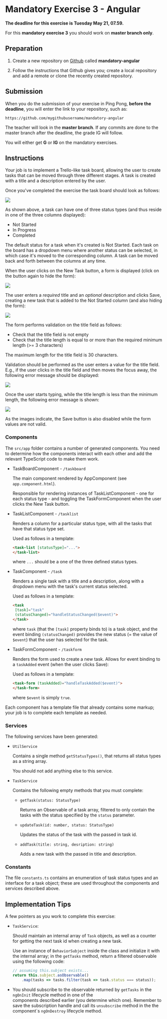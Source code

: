 ﻿Mandatory Exercise 3 - Angular
==============================

**The deadline for this exercise is Tuesday May 21, 07.59.**

For this **mandatory exercise 3** you should work on **master branch only**.

## Preparation

1. Create a new repository on [Github](github.com) called **mandatory-angular**

2. Follow the instructions that Github gives you; create a local repository and add a remote or clone
the recently created repository.

## Submission

When you do the submission of your exercise in Ping Pong, **before the deadline**,
you will enter the link to your repository, such as:

```
https://github.com/mygithubusername/mandatory-angular
```

The teacher will look in the **master branch**. If any commits are done to the master branch after the deadline, the grade IG will follow.

You will either get **G** or **IG** on the mandatory exercises.

## Instructions

Your job is to implement a Trello-like task board, allowing the user to create tasks that can be moved through three different stages. A task is created with a title and a description entered by the user.

Once you've completed the exercise the task board should look as follows:

![](images/screen1.png)

As shown above, a task can have one of three status types (and thus reside in one of the three columns displayed):

*   Not Started
*   In Progress
*   Completed

The default status for a task when it's created is Not Started. Each task on the board has a dropdown menu where another status can be selected, in which case it's moved to the corresponding column. A task can be moved back and forth between the columns at any time.

When the user clicks on the New Task button, a form is displayed (click on the button again to hide the form):

![](images/screen2.png)

The user enters a *required* title and an *optional* description and clicks Save, creating a new task that is added to the Not Started column (and also hiding the form):

![](images/screen3.png)

The form performs validation on the title field as follows:

*   Check that the title field is not empty
*   Check that the title length is equal to or more than the required minimum length (>= 3 characters)

The maximum length for the title field is 30 characters.

Validation should be performed as the user enters a value for the title field. E.g., if the user clicks in the title field and then moves the focus away, the following error message should be displayed:

![](images/screen4.png)

Once the user starts typing, while the title length is less than the minimum length, the following error message is shown:

![](images/screen5.png)

As the images indicate, the Save button is also disabled while the form values are not valid.

### Components

The `src/app` folder contains a number of generated components. You need to determine how the components interact with each other and add the relevant TypeScript code to make them work. 

*   TaskBoardComponent - `/taskboard`

    The main component rendered by AppComponent (see `app.component.html`).

    Responsible for rendering instances of TaskListComponent - one for each status type - and toggling the TaskFormComponent when the user clicks the New Task button.

*   TaskListComponent - `/tasklist`

    Renders a column for a particular status type, with all the tasks that have that status type set.

    Used as follows in a template:

    ```html
    <task-list [statusType]="...">
    </task-list>
    ```

    where `...` should be a one of the three defined status types.

*   TaskComponent - `/task`

    Renders a single task with a title and a description, along with a dropdown menu with the task's current status selected.

    Used as follows in a template:

    ```html
    <task 
     [task]="task"
     (statusChanged)="handleStatusChanged($event)">
    </task>
    ```

    where `task` (that the `[task]` property binds to) is a task object, and the event binding `(statusChanged)` provides the new status (= the value of `$event`) that the user has selected for the task.

*   TaskFormComponent - `/taskform`

    Renders the form used to create a new task. Allows for event binding to a `taskAdded` event (when the user clicks Save):

    Used as follows in a template:

    ```html
    <task-form (taskAdded)="handleTaskAdded($event)">
    </task-form>
    ```

    where `$event` is simply `true`.

Each component has a template file that already contains some markup; your job is to complete each template as needed.

### Services

The following services have been generated:

*   `UtilService`

    Contains a single method `getStatusTypes()`, that returns all status types as a string array.

    You should not add anything else to this service.

*   `TaskService`

    Contains the following empty methods that you must complete:

    *   `getTask(status: StatusType)`

        Returns an Observable of a task array, filtered to only contain the tasks with the status specified by the `status` parameter.

    *   `updateTask(id: number, status: StatusType)`

        Updates the status of the task with the passed in task id.

    *   `addTask(title: string, desription: string)`

        Adds a new task with the passed in title and description.

### Constants

The file `constants.ts` contains an enumeration of task status types and an interface for a task object; these are used throughout the components and services described above.

## Implementation Tips

A few pointers as you work to complete this exercise:

*   `TaskService`:

    Should maintain an internal array of `Task` objects, as well as a counter for getting the next task id when creating a new task.

    Use an instance of `BehaviorSubject` inside the class and initialize it with the internal array; in the `getTasks` method, return a filtered observable using the following code:

    ```javascript
    // assuming this.subject exists...
    return this.subject.asObservable()
        .map(tasks => tasks.filter(task => task.status === status));
    ```

*   You should subscribe to the observable returned by `getTasks` in the `ngOnInit` lifecycle method in one of the      
    components described earlier (you determine which one). Remember to save the subscription handle and call its `unsubscribe` method in the the component´s `ngOnDestroy` lifecycle method.

